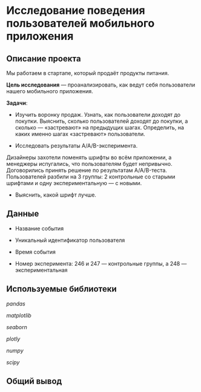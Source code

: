 # Исследование поведения пользователей мобильного приложения

## Описание проекта

Мы работаем в стартапе, который продаёт продукты питания.

**Цель исследования** — проанализировать, как ведут себя пользователи нашего мобильного приложения.

**Задачи**:

- Изучить воронку продаж. Узнать, как пользователи доходят до покупки. Выяснить, сколько пользователей доходят до покупки, а сколько — «застревают» на предыдущих шагах. Определить, на каких именно шагах «застревают» пользователи.

- Исследовать результаты A/A/B-эксперимента.

Дизайнеры захотели поменять шрифты во всём приложении, а менеджеры испугались, что пользователям будет непривычно. Договорились принять решение по результатам A/A/B-теста. Пользователей разбили на 3 группы: 2 контрольные со старыми шрифтами и одну экспериментальную — с новыми. 

- Выяснить, какой шрифт лучше.

## Данные

- Название события

- Уникальный идентификатор пользователя

- Время события

- Номер эксперимента: 246 и 247 — контрольные группы, а 248 — экспериментальная

## Используемые библиотеки

*pandas*

*matplotlib*

*seaborn*

*plotly*

*numpy*

*scipy*

## Общий вывод

